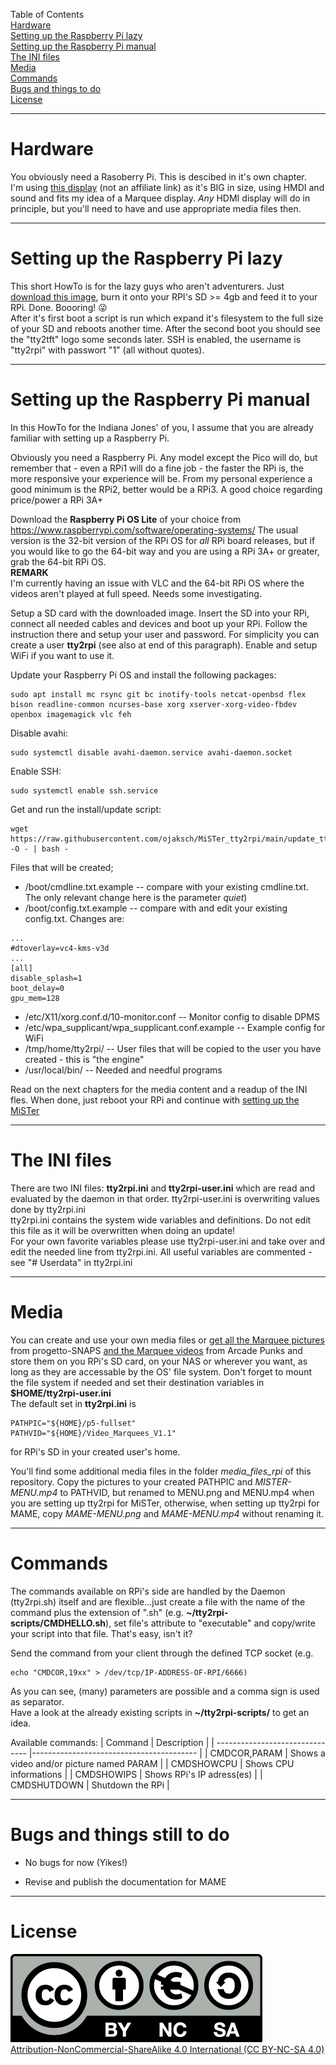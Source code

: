 
Table of Contents  
[Hardware](#hardware)  
[Setting up the Raspberry Pi lazy](#setting-up-the-raspberry-pi-lazy)  
[Setting up the Raspberry Pi manual](#setting-up-the-raspberry-pi-manual)  
[The INI files](#the-ini-files)  
[Media](#media)  
[Commands](#commands)  
[Bugs and things to do](#bugs-and-things-still-to-do)  
[License](#license)  

---

# Hardware

You obviously need a Rasoberry Pi. This is descibed in it's own chapter.  
I'm using [this display](https://www.amazon.de/dp/B08R5MFN5P) (not an affiliate link) as it's BIG in size, using HMDI and sound and fits my idea of a Marquee display. 
*Any* HDMI display will do in principle, but you'll need to have and use appropriate media files then.

---

# Setting up the Raspberry Pi lazy

This short HowTo is for the lazy guys who aren't adventurers. Just [download this image](https://drive.google.com/drive/folders/1jEfDOJIkxnNSgx5FvXF2xUvo7-5Dww_1?usp=sharing), 
burn it onto your RPI's SD >= 4gb and feed it to your RPi. Done. Boooring! :stuck_out_tongue_winking_eye:  
After it's first boot a script is run which expand it's filesystem to the full size of your SD and reboots another time. After the second boot you should 
see the "tty2tft" logo some seconds later. SSH is enabled, the username is "tty2rpi" with passwort "1" (all without quotes).

---

# Setting up the Raspberry Pi manual

In this HowTo for the Indiana Jones' of you, I assume that you are already familiar with setting up a Raspberry Pi.

Obviously you need a Raspberry Pi. Any model except the Pico will do, but remember that - even a RPi1 will
do a fine job - the faster the RPi is, the more responsive your experience will be.
From my personal experience a good minimum is the RPi2, better would be a RPi3. A good choice regarding
price/power a RPi 3A+

Download the **Raspberry Pi OS Lite** of your choice from https://www.raspberrypi.com/software/operating-systems/
The usual version is the 32-bit version of the RPi OS for *all* RPi board releases, but if you would like to go
the 64-bit way and you are using a RPi 3A+ or greater, grab the 64-bit RPi OS.  
**REMARK**  
I'm currently having an issue with VLC and the 64-bit RPi OS where the videos aren't played at full speed. Needs some investigating.

Setup a SD card with the downloaded image. Insert the SD into your RPi, connect all needed cables and devices
and boot up your RPi. Follow the instruction there and setup your user and password. For simplicity you can create a user **tty2rpi** (see also at end of this paragraph). 
Enable and setup WiFi if you want to use it.

Update your Raspberry Pi OS and install the following packages:

```
sudo apt install mc rsync git bc inotify-tools netcat-openbsd flex bison readline-common ncurses-base xorg xserver-xorg-video-fbdev openbox imagemagick vlc feh
```

Disable avahi:
```
sudo systemctl disable avahi-daemon.service avahi-daemon.socket
```

Enable SSH:
```
sudo systemctl enable ssh.service
```

Get and run the install/update script:
```
wget https://raw.githubusercontent.com/ojaksch/MiSTer_tty2rpi/main/update_tty2rpi.sh -O - | bash -
```
Files that will be created;
- /boot/cmdline.txt.example -- compare with your existing cmdline.txt. The only relevant change here is the parameter *quiet*)
- /boot/config.txt.example -- compare with and edit your existing config.txt. Changes are:
```
...
#dtoverlay=vc4-kms-v3d
...
[all]
disable_splash=1
boot_delay=0
gpu_mem=128
```
- /etc/X11/xorg.conf.d/10-monitor.conf -- Monitor config to disable DPMS
- /etc/wpa_supplicant/wpa_supplicant.conf.example -- Example config for WiFi
- /tmp/home/tty2rpi/ -- User files that will be copied to the user you have created - this is "the engine"
- /usr/local/bin/ -- Needed and needful programs

Read on the next chapters for the media content and a readup of the INI fles. When done, just reboot your RPi and continue 
with [setting up the MiSTer](/2-Setup-MiSTer.md)

---

# The INI files

There are two INI files: **tty2rpi.ini** and **tty2rpi-user.ini** which are read and evaluated by 
the daemon in that order. tty2rpi-user.ini is overwriting values done by tty2rpi.ini  
tty2rpi.ini contains the system wide variables and definitions. Do not edit this file as it will be overwritten when doing an update!  
For your own favorite variables please use tty2rpi-user.ini and take over and edit the needed line 
from tty2rpi.ini. All useful variables are commented - see "# Userdata" in tty2rpi.ini

---

# Media

You can create and use your own media files or
[get all the Marquee pictures](https://www.progettosnaps.net/marquees/) from progetto-SNAPS
[and the Marquee videos](https://www.arcadepunks.com/marquees-digital-marquees-cab-2/#google_vignette) from Arcade Punks
and store them on you RPi's SD card, on your NAS or wherever you want, as long as they are accessable by the OS' file system. Don't forget to mount the file system 
if needed and set their destination variables in **$HOME/tty2rpi-user.ini**  
The default set in **tty2rpi.ini** is
```
PATHPIC="${HOME}/p5-fullset"
PATHVID="${HOME}/Video_Marquees_V1.1"
```
for RPi's SD in your created user's home.

You'll find some additional media files in the folder *media_files_rpi* of this repository. Copy the pictures to your created PATHPIC and 
*MISTER-MENU.mp4* to PATHVID, but renamed to MENU.png and MENU.mp4 when you are setting up tty2rpi for MiSTer, otherwise, when setting up tty2rpi for 
MAME, copy *MAME-MENU.png* and *MAME-MENU.mp4* without renaming it.

---

# Commands

The commands available on RPi's side are handled by the Daemon (tty2rpi.sh) itself and are flexible...just create a file with the name of the command plus 
the extension of ".sh" (e.g. **~/tty2rpi-scripts/CMDHELLO.sh**), set file's attribute to "executable" and copy/write your script into that file. That's easy, isn't it?

Send the command from your client through the defined TCP socket (e.g.
```
echo "CMDCOR,19xx" > /dev/tcp/IP-ADDRESS-OF-RPI/6666)
```
As you can see, (many) parameters are possible and a comma sign is used as separator.  
Have a look at the already existing scripts in **~/tty2rpi-scripts/** to get an idea.

Available commands:
| Command                         | Description                              |
| ------------------------------- |----------------------------------------- |
| CMDCOR,PARAM                    | Shows a video and/or picture named PARAM |
| CMDSHOWCPU                      | Shows CPU informations                   |
| CMDSHOWIPS                      | Shows RPi's IP adress(es)                |
| CMDSHUTDOWN                     | Shutdown the RPi                         |

---

# Bugs and things still to do

- No bugs for now (Yikes!)

- Revise and publish the documentation for MAME

---

# License

![CC BY-NC-SA 4.0](by-nc-sa.eu.png)  
[Attribution-NonCommercial-ShareAlike 4.0 International (CC BY-NC-SA 4.0)](https://creativecommons.org/licenses/by-nc-sa/4.0/)
